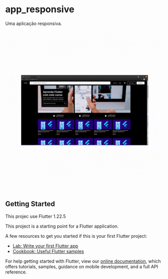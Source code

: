 # app_responsive

Uma aplicação responsiva.

<p float="left">
  <img src="https://github.com/DavidCarrilho/app_responsive/blob/5f5aba8bca2c2d0542008c77703778ebf00bd6e7/screenshot/gif.gif" width="500" />
</p>

## Getting Started

This projec use Flutter 1.22.5

This project is a starting point for a Flutter application.

A few resources to get you started if this is your first Flutter project:

- [Lab: Write your first Flutter app](https://flutter.dev/docs/get-started/codelab)
- [Cookbook: Useful Flutter samples](https://flutter.dev/docs/cookbook)

For help getting started with Flutter, view our
[online documentation](https://flutter.dev/docs), which offers tutorials,
samples, guidance on mobile development, and a full API reference.
